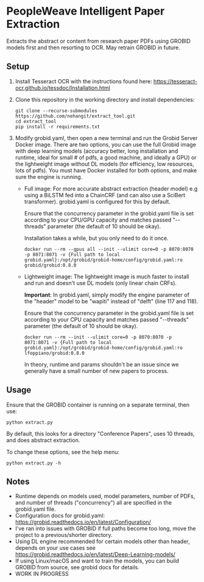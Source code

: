 # PeopleWeave Intelligent Paper Extraction

Extracts the abstract or content from research paper PDFs using GROBID models first and then resorting to OCR. May retrain GROBID in future.

## Setup

1. Install Tesseract OCR with the instructions found here: https://tesseract-ocr.github.io/tessdoc/Installation.html

2. Clone this repository in the working directory and install dependencies:

   ```
   git clone --recurse-submodules https://github.com/nehangit/extract_tool.git
   cd extract_tool
   pip install -r requirements.txt
   ```

3. Modify grobid.yaml, then open a new terminal and run the Grobid Server Docker image.
   There are two options, you can use the full Grobid image with deep learning models (accuracy better, long installation and runtime, ideal for small # of pdfs, a good machine, and ideally a GPU) or the lightweight image without DL models (for efficiency, low resources, lots of pdfs). You must have Docker installed for both options, and make sure the engine is running.

   - Full image:
     For more accurate abstract extraction (header model) e.g using a BiLSTM fed into a ChainCRF (and can also use a SciBert transformer). grobid.yaml is configured for this by default.

     Ensure that the concurrency parameter in the grobid.yaml file is set according to your CPU/GPU capacity and matches passed "--threads" parameter (the default of 10 should be okay).

     Installation takes a while, but you only need to do it once.

     ```
     docker run --rm --gpus all --init --ulimit core=0 -p 8070:8070 -p 8071:8071 -v {Full path to local grobid.yaml}:/opt/grobid/grobid-home/config/grobid.yaml:ro grobid/grobid:0.8.0
     ```

   - Lightweight image:
     The lightweight image is much faster to install and run and doesn't use DL models (only linear chain CRFs).

     **Important**: In grobid.yaml, simply modify the engine parameter of the "header" model to be "wapiti" instead of "delft" (line 117 and 118).

     Ensure that the concurrency parameter in the grobid.yaml file is set according to your CPU capacity and matches passed "--threads" parameter (the default of 10 should be okay).

     ```
     docker run --rm --init --ulimit core=0 -p 8070:8070 -p 8071:8071 -v {Full path to local grobid.yaml}:/opt/grobid/grobid-home/config/grobid.yaml:ro lfoppiano/grobid:0.8.0
     ```

     In theory, runtime and params shouldn't be an issue since we generally have a small number of new papers to process.

## Usage

Ensure that the GROBID container is running on a separate terminal, then use:

```
python extract.py
```

By default, this looks for a directory "Conference Papers", uses 10 threads, and does abstract extraction.

To change these options, see the help menu:

```
python extract.py -h
```

## Notes

- Runtime depends on models used, model parameters, number of PDFs, and number of threads ("concurrency") all are specified in the grobid.yaml file.
- Configuration docs for grobid.yaml: https://grobid.readthedocs.io/en/latest/Configuration/
- I've ran into issues with GROBID if full paths become too long, move the project to a previous/shorter directory.
- Using DL engine recommended for certain models other than header, depends on your use cases see https://grobid.readthedocs.io/en/latest/Deep-Learning-models/
- If using Linux/macOS and want to train the models, you can build GROBID from source, see grobid docs for details.
- WORK IN PROGRESS
